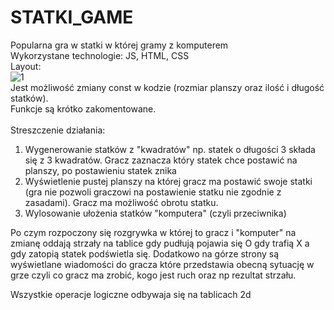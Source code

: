 ﻿# STATKI_GAME
Popularna gra w statki w której gramy z komputerem <br/>
Wykorzystane technologie: JS, HTML, CSS <br/>
Layout: <br/>
![1](https://user-images.githubusercontent.com/122048598/211676981-96e6646a-7aa7-4a9c-a934-067c4925bd73.PNG) <br/>
Jest możliwość zmiany const w kodzie (rozmiar planszy oraz ilość i długość statków).<br/>
Funkcje są krótko zakomentowane. <br/>
<br/>
Streszczenie działania:
1. Wygenerowanie statków z "kwadratów" np. statek o długości 3 składa się z 3 kwadratów. Gracz zaznacza który statek chce postawić na planszy, po postawieniu statek znika
2. Wyświetlenie pustej planszy na której gracz ma postawić swoje statki (gra nie pozwoli graczowi na postawienie statku nie zgodnie z zasadami). Gracz ma możliwość obrotu statku.
3. Wylosowanie ułożenia statków "komputera" (czyli przeciwnika)

Po czym rozpoczony się rozgrywka w której to gracz i "komputer" na zmianę oddają strzały na tablice gdy pudłują pojawia się O gdy trafią X a gdy zatopią statek podświetla się. Dodatkowo na górze strony są wyświetlane wiadomości do gracza które przedstawia obecną sytuację w grze czyli co gracz ma zrobić, kogo jest ruch oraz np rezultat strzału.

Wszystkie operacje logiczne odbywaja się na tablicach 2d
